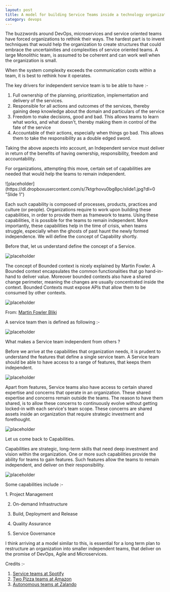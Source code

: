 ```yaml
---
layout: post
title: A model for building Service Teams inside a technology organization
category: devops
---
```


<p>
 The buzzwords around DevOps, microservices and service oriented teams have forced organizations to rethink their ways. The hardest part is to invent techniques that would help the organization to create structures that could embrace the uncertainities and complexities of service oriented teams. A large Monolithic team, is assumed to be coherent and can work well when the organization is small. 

 When the system complexity exceeds the communication costs within a team, it is best to rethink how it operates. 

 The key drivers for independent service team is to be able to have :-
</p>

1. Full ownership of the planning, prioritization, implementation and delivery of the services. 
2. Responsible for all actions and outcomes of the services, thereby gaining deep knowledge about the domain and particulars of the service
3. Freedom to make decisions, good and bad. This allows teams to learn what works, and what doesn't, thereby making them in control of the fate of the service
4. Accountable of their actions, especially when things go bad. This allows them to take the responsibility as a double edged sword.

<p>
 Taking the above aspects into account, an Independent service must deliver in return of the benefits of having ownership, responsibility, freedom and accountability. 

 For organizations, attempting this move, certain set of capabilities are needed that would help the teams to remain independent. 

</p>
![placeholder](https://dl.dropboxusercontent.com/s/7ktgrhovu0bg8pc/slide1.jpg?dl=0
 "Slide 1")

<p>
 Each such capability is composed of processes, products, practices and culture (or people). Organizations require to work upon building these capabilities, in order to provide them as framework to teams. Using these capabilities, it is possible for the teams to remain independent. More importantly, these capabilities help in the time of crisis, when teams struggle, especially when the ghosts of past haunt the newly formed independence. We will define the concept of Capability shortly. 
</p>

<p>
 Before that, let us understand define the concept of a Service. 
</p>

 ![placeholder](https://dl.dropboxusercontent.com/s/7s0zxh0az3tk4z5/slide2.jpg?dl=0
 "Slide 2")

<p> 
 The concept of Bounded context is nicely explained by Martin Fowler. A Bounded context encapsulates the common functionalities that go hand-in-hand to deliver value. Moreover bounded contexts also have a shared change perimeter, meaning the changes are usually concentrated inside the context. Bounded Contexts must expose APIs that allow them to be consumed by other contexts. 
</p>

![placeholder](http://martinfowler.com/bliki/images/boundedContext/sketch.png
 "Bounded Context")

 From: <a href="http://martinfowler.com/bliki/BoundedContext.html">Martin Fowler Bliki</a>

<p>
 A service team then is defined as following :-
</p>

![placeholder](https://dl.dropboxusercontent.com/s/fn9lg55so0ywzub/slide3.jpg?dl=0
 "Slide 3")

<p>
 What makes a Service team independent from others ?

 Before we arrive at the capabilities that organization needs, it is prudent to understand the features that define a single service team. A Service team should be able to have access to a range of features, that keeps them independent. 
</p>

 ![placeholder](https://dl.dropboxusercontent.com/s/eh69etno1781ao1/slide4.jpg?dl=0
 "Slide 4")


<p>
 Apart from features, Service teams also have access to certain shared expertise and concerns that operate in an organization. These shared expertise and concerns remain outside the teams. The reason to have them shared, is to allow these concerns to continuously evolve without getting locked-in with each service's team scope. 
 These concerns are shared assets inside an organization that require strategic investment and forethought. 
</p>

 ![placeholder](https://dl.dropboxusercontent.com/s/imbw4f20vjft0zw/slide5.jpg?dl=0
 "Slide 5")

<p>
 Let us come back to Capabilities.
</p>

<p>
 Capabilities are strategic, long-term skills that need deep investment and vision within the organization. One or more such capabilities provide the ability for teams to gain features. Such features allow the teams to remain independent, and deliver on their responsibility.
</p>


 ![placeholder](https://dl.dropboxusercontent.com/s/wxid3gi4c1b14k9/slide6.jpg?dl=0
 "Slide 6")

<p>
Some capabilities include :-
</p>
1. Project Management

2. On-demand Infrastructure

3. Build, Deployment and Release 

4. Quality Assurance

5. Service Governance

<p>
I think arriving at a model similar to this, is essential for a long term plan to restructure an organization into smaller independent teams, that deliver on the promise of DevOps, Agile and Microservices.
</p>

<p>
Credits :-
</p>

1. <a target="_blank" href="https://dl.dropboxusercontent.com/u/1018963/Articles/SpotifyScaling.pdf">Service teams at Spotify</a>
2. <a target="_blank" href="http://blog.jasoncrawford.org/two-pizza-teams">Two Pizza teams at Amazon</a>
2. <a target="_blank" href="https://tech.zalando.de/blog/why-do-we-have-autonomous-teams/">Autonomous teams at Zalando</a>






